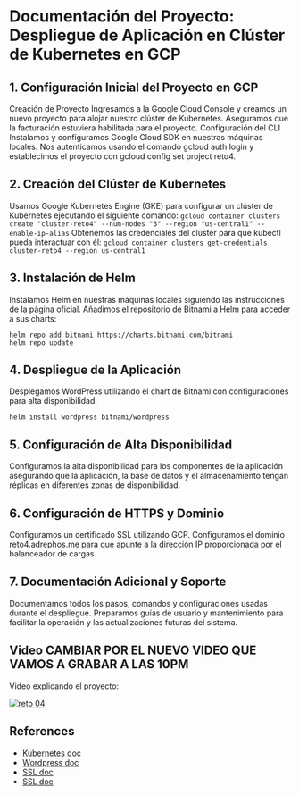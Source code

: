 # Documentación del Proyecto: Despliegue de Aplicación en Clúster de Kubernetes en GCP

## 1. Configuración Inicial del Proyecto en GCP
Creación de Proyecto
Ingresamos a la Google Cloud Console y creamos un nuevo proyecto para alojar nuestro clúster de Kubernetes.
Aseguramos que la facturación estuviera habilitada para el proyecto.
Configuración del CLI
Instalamos y configuramos Google Cloud SDK en nuestras máquinas locales.
Nos autenticamos usando el comando gcloud auth login y establecimos el proyecto con gcloud config set project reto4.

## 2. Creación del Clúster de Kubernetes
Usamos Google Kubernetes Engine (GKE) para configurar un clúster de Kubernetes ejecutando el siguiente comando:
```gcloud container clusters create "cluster-reto4" --num-nodes "3" --region "us-central1" --enable-ip-alias```
Obtenemos las credenciales del clúster para que kubectl pueda interactuar con él:
```gcloud container clusters get-credentials cluster-reto4 --region us-central1```

## 3. Instalación de Helm
Instalamos Helm en nuestras máquinas locales siguiendo las instrucciones de la página oficial.
Añadimos el repositorio de Bitnami a Helm para acceder a sus charts:
```
helm repo add bitnami https://charts.bitnami.com/bitnami
helm repo update
```

## 4. Despliegue de la Aplicación
Desplegamos WordPress utilizando el chart de Bitnami con configuraciones para alta disponibilidad:
```
helm install wordpress bitnami/wordpress
```
## 5. Configuración de Alta Disponibilidad
Configuramos la alta disponibilidad para los componentes de la aplicación asegurando que la aplicación, la base de datos y el almacenamiento tengan réplicas en diferentes zonas de disponibilidad.

## 6. Configuración de HTTPS y Dominio
Configuramos un certificado SSL utilizando GCP.
Configuramos el dominio reto4.adrephos.me para que apunte a la dirección IP proporcionada por el balanceador de cargas.

## 7. Documentación Adicional y Soporte
Documentamos todos los pasos, comandos y configuraciones usadas durante el despliegue.
Preparamos guías de usuario y mantenimiento para facilitar la operación y las actualizaciones futuras del sistema.

## Video CAMBIAR POR EL NUEVO VIDEO QUE VAMOS A GRABAR A LAS 10PM

Video explicando el proyecto:

[![reto 04](https://img.youtube.com/vi/WKrXh_C2Iak/maxresdefault.jpg)](https://youtu.be/yxYf75c0wvQ)

## References
- [Kubernetes doc](https://docs.bitnami.com/kubernetes/get-started-gke)
- [Wordpress doc](https://github.com/bitnami/charts/tree/main/bitnami/wordpress)
- [SSL doc](https://cloud.google.com/kubernetes-engine/docs/how-to/managed-certs)
- [SSL doc](https://cloud.google.com/kubernetes-engine/docs/how-to/managed-certs)

